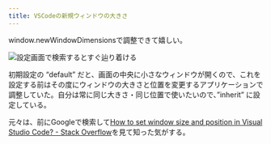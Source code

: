 ```yaml
---
title: VSCodeの新規ウィンドウの大きさ
---
```

window.newWindowDimensionsで調整できて嬉しい。

![](https://lh5.googleusercontent.com/WxegZUmKk6HTpfSKH_Y4mDVywXizOOvdP2ZSCzYv4lJUPmUa3KLrhstr_r1oJV9infAKA2uDvrp7TBEegmPkaUv0nOcnDT7DbWLxn8HJ7VnzYzgFnkFGBYyRnf9hSmrIDDjisnmdmX62jgA-VRIgBHUkRUM6qO42z1QLQ7q7-QLx3qD6ZkMUnorJqw "設定画面で検索するとすぐ辿り着ける")

初期設定の “default” だと、画面の中央に小さなウィンドウが開くので、これを設定する前はその度にウィンドウの大きさと位置を変更するアプリケーションで調整していた。自分は常に同じ大きさ・同じ位置で使いたいので、”inherit” に設定している。

元々は、前にGoogleで検索して[How to set window size and position in Visual Studio Code? - Stack Overflow](https://stackoverflow.com/questions/44412233/how-to-set-window-size-and-position-in-visual-studio-code)を見て知った気がする。
